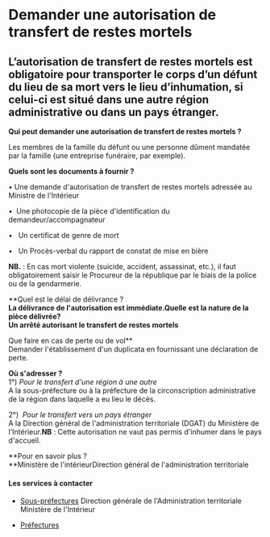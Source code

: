# Demander une autorisation de transfert de restes mortels

L’autorisation de transfert de restes mortels est obligatoire pour transporter le corps d’un défunt du lieu de sa mort vers le lieu d’inhumation, si celui-ci est situé dans une autre région administrative ou dans un pays étranger.
--------------------------------------------------------------------------------------------------------------------------------------------------------------------------------------------------------------------------------------

**Qui peut demander une autorisation de transfert de restes mortels ?**  

Les membres de la famille du défunt ou une personne dûment mandatée par la famille (une entreprise funéraire, par exemple).

**Quels sont les documents à fournir ?**

• Une demande d'autorisation de transfert de restes mortels adressée au Ministre de l'Intérieur

•  Une photocopie de la pièce d'identification du demandeur/accompagnateur

•   Un certificat de genre de mort  

•   Un Procès-verbal du rapport de constat de mise en bière

**NB.** : En cas mort violente (suicide, accident, assassinat, etc.), il faut obligatoirement saisir le Procureur de la république par le biais de la police ou de la gendarmerie.  
  
**Quel est le délai de délivrance ?  
**La délivrance de l'autorisation est immédiate.**Quelle est la nature de la pièce délivrée?**  
Un arrêté autorisant le transfert de restes mortels**  
  
Que faire en cas de perte ou de vol**  
Demander l'établissement d'un duplicata en fournissant une déclaration de perte.  
  
**Où s'adresser ?**  
1°) _Pour le transfert d'une région à une autre_  
A la sous-préfecture ou à la préfecture de la circonscription administrative de la région dans laquelle a eu lieu le décès.  
  
2°)  _Pour le transfert vers un pays étranger_  
A la Direction général de l'administration territoriale (DGAT) du Ministère de l'Intérieur.**NB** : Cette autorisation ne vaut pas permis d'inhumer dans le pays d'accueil.  
  
**Pour en savoir plus ?  
**Ministère de l'intérieurDirection général de l'administration territoriale

#### Les services à contacter

*   [Sous-préfectures](../../../services/sous-prefectures.md) Direction générale de l'Administration territoriale  
    Ministère de l'Intérieur  
    
*   [Préfectures](../../../services/prefectures.md)